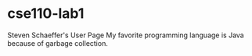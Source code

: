 # cse110-lab1
Steven Schaeffer's User Page
My favorite programming language is Java because of garbage collection.